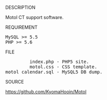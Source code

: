 
DESCRIPTION

Motol CT support software.

REQUIREMENT
<pre>
MySQL >= 5.5
PHP >= 5.6
</pre>
FILE
<pre>
         index.php - PHP5 site.
         motol.css - CSS template.
motol_calendar.sql - MySQL5 DB dump.
</pre>
SOURCE

https://github.com/KyomaHooin/Motol

